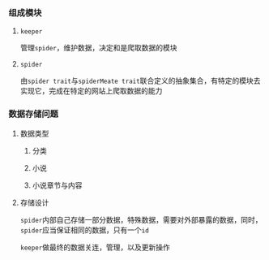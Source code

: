 ### 组成模块

1. `keeper`
   
   管理`spider`，维护数据，决定和是爬取数据的模块

2. `spider`
   
   由`spider trait`与`spiderMeate trait`联合定义的抽象集合，有特定的模块去实现它，完成在特定的网站上爬取数据的能力

### 数据存储问题

1. 数据类型
   
   1. 分类
   
   2. 小说
   
   3. 小说章节与内容

2. 存储设计
   
   `spider`内部自己存储一部分数据，特殊数据，需要对外部暴露的数据，同时，`spider`应当保证相同的数据，只有一个`id`
   
   `keeper`做最终的数据关连，管理，以及更新操作


